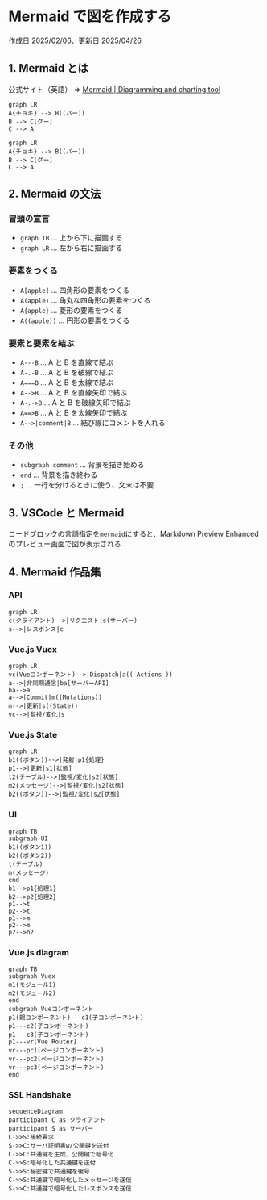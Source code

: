 # Mermaid で図を作成する

作成日 2025/02/06、更新日 2025/04/26

## 1. Mermaid とは

公式サイト（英語） => [Mermaid | Diagramming and charting tool](https://mermaid.js.org/)

```text
graph LR
A{チョキ} --> B((パー))
B --> C[グー]
C --> A
```

```mermaid
graph LR
A{チョキ} --> B((パー))
B --> C[グー]
C --> A
```

## 2. Mermaid の文法

### 冒頭の宣言

- `graph TB` ... 上から下に描画する
- `graph LR` ... 左から右に描画する

### 要素をつくる

- `A[apple]` ... 四角形の要素をつくる
- `A(apple)` ... 角丸な四角形の要素をつくる
- `A{apple}` ... 菱形の要素をつくる
- `A((apple))` ... 円形の要素をつくる

### 要素と要素を結ぶ

- `A---B` ... A と B を直線で結ぶ
- `A-.-B` ... A と B を破線で結ぶ
- `A===B` ... A と B を太線で結ぶ
- `A-->B` ... A と B を直線矢印で結ぶ
- `A-.->B` ... A と B を破線矢印で結ぶ
- `A==>B` ... A と B を太線矢印で結ぶ
- `A-->|comment|B` ... 結び線にコメントを入れる

### その他

- `subgraph comment` ... 背景を描き始める
- `end` ... 背景を描き終わる
- `;` ... 一行を分けるときに使う、文末は不要

## 3. VSCode と Mermaid

コードブロックの言語指定を`mermaid`にすると、Markdown Preview Enhanced のプレビュー画面で図が表示される

## 4. Mermaid 作品集

### API

```mermaid
graph LR
c(クライアント)-->|リクエスト|s(サーバー)
s-->|レスポンス|c
```

### Vue.js Vuex

```mermaid
graph LR
vc(Vueコンポーネント)-->|Dispatch|a(( Actions ))
a-->|非同期通信|ba[サーバーAPI]
ba-->a
a-->|Commit|m((Mutations))
m-->|更新|s((State))
vc-->|監視/変化|s
```

### Vue.js State

```mermaid
graph LR
b1((ボタン))-->|発射|p1{処理}
p1-->|更新|s1[状態]
t2(テーブル)-->|監視/変化|s2[状態]
m2(メッセージ)-->|監視/変化|s2[状態]
b2((ボタン))-->|監視/変化|s2[状態]
```

### UI

```mermaid
graph TB
subgraph UI
b1((ボタン1))
b2((ボタン2))
t(テーブル)
m(メッセージ)
end
b1-->p1{処理1}
b2-->p2{処理2}
p1-->t
p2-->t
p1-->m
p2-->m
p2-->b2
```

### Vue.js diagram

```mermaid
graph TB
subgraph Vuex
m1(モジュール1)
m2(モジュール2)
end
subgraph Vueコンポーネント
p1(親コンポーネント)---c1(子コンポーネント)
p1---c2(子コンポーネント)
p1---c3(子コンポーネント)
p1---vr[Vue Router]
vr---pc1(ページコンポーネント)
vr---pc2(ページコンポーネント)
vr---pc3(ページコンポーネント)
end
```

### SSL Handshake

```mermaid
sequenceDiagram
participant C as クライアント
participant S as サーバー
C->>S:接続要求
S->>C:サーバ証明書w/公開鍵を送付
C->>C:共通鍵を生成、公開鍵で暗号化
C->>S:暗号化した共通鍵を送付
S->>S:秘密鍵で共通鍵を復号
C->>S:共通鍵で暗号化したメッセージを送信
S->>C:共通鍵で暗号化したレスポンスを送信
```
